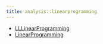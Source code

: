 ```yaml
---
title: analysis::linearprogramming
---
```



* [LLLinearProgramming](../../../Library/analysis/linearprogramming/LLLinearProgramming.md)
* [LinearProgramming](../../../Library/analysis/linearprogramming/LinearProgramming.md)